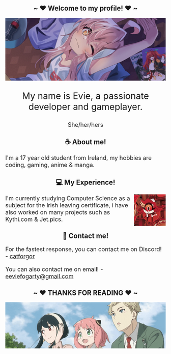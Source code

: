 <body>
    <section>
        <h1 align="center"> ~ ❤️ Welcome to my profile! ❤️ ~ </h1>
        <p align="center">
            <a href="https://discord.gg/UTqRjYgW5X"><img src="bg.webp" alt="Banner"></a>
        </p>
        <p align="center" style="font-size:2em;"> My name is Evie, a passionate developer and gameplayer. </p>
        <p align="center" style="font-size:1.3em;"> She/her/hers </p>
    </section>
    <section>
        <h1 align="center" style="font-size:1.5em;"> ☕ About me! </h1>
        <p align="left" style="font-size:1.3em;"> I'm a 17 year old student from Ireland, my hobbies are coding, gaming, anime & manga. </p>
    </section>
    <section>
        <h1 align="center" style="font-size:1.5em;"> 💻 My Experience! </h1>
        <img align="right" width="100" src="niffty.jpg" alt="intermediate">
        <p style="font-size:1.3em;"> 
            I'm currently studying Computer Science as a subject for the Irish leaving certificate, i have also worked on many projects such as Kythi.com & Jet.pics.  
        </p>
    </section>
    <section>
        <h1 align="center" style="font-size:1.5em;"> 📝 Contact me! </h1>
        <p style="font-size:1.3em;"> 
            For the fastest response, you can contact me on Discord! - <a href="https://discord.com/users/1176802609416392745">catforgor</a>
        </p>
          <p style="font-size:1.3em;"> 
            You can also contact me on email! - 
            <a href="mailto:eeviefogarty@gmail.com">
                eeviefogarty@gmail.com
            </a>
        </p>
    </section>
    <section>
        <h1 align="center" style="font-size:1.5em;"> ~ ❤️ THANKS FOR READING ❤️ ~ </h1>
        <img align="center" src="end.png" alt="intermediate">
    </section>
</body>


<!--
Here are some ideas to get you started:

- 🔭 I’m currently working on ...
- 🌱 I’m currently learning ...
- 👯 I’m looking to collaborate on ...
- 🤔 I’m looking for help with ...
- 💬 Ask me about ...
- 📫 How to reach me: ...
- 😄 Pronouns: ...
- ⚡ Fun fact: ...
-->
